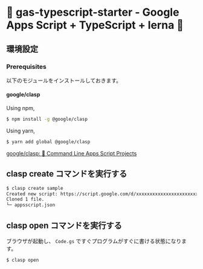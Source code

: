 # 🍍 gas-typescript-starter - Google Apps Script + TypeScript + lerna 🍔

## 環境設定

### Prerequisites

以下のモジュールをインストールしておきます。

#### google/clasp

Using npm,

```bash
$ npm install -g @google/clasp
```

Using yarn,

```bash
$ yarn add global @google/clasp
```

[google/clasp: 🔗 Command Line Apps Script Projects](https://github.com/google/clasp)

## clasp create コマンドを実行する

```bash
$ clasp create sample
Created new script: https://script.google.com/d/xxxxxxxxxxxxxxxxxxxxxxxxxxxxxxxxxxxxxxxxxxxxx/edit
Cloned 1 file.
└─ appsscript.json
```

## clasp open コマンドを実行する

ブラウザが起動し、 `Code.gs` ですぐプログラムがすぐに書ける状態になります。

```bash
$ clasp open
```





